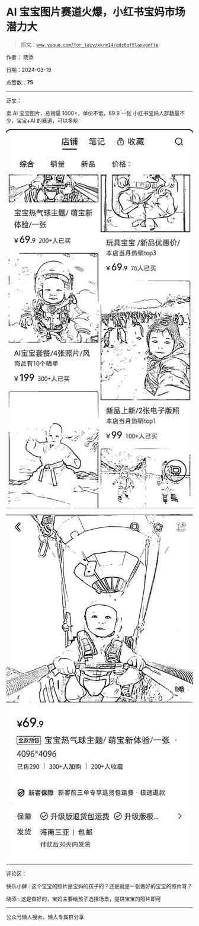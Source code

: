 # AI 宝宝图片赛道火爆，小红书宝妈市场潜力大

> 原文：[`www.yuque.com/for_lazy/xkrm14/gdz6qf5lapvgnfle`](https://www.yuque.com/for_lazy/xkrm14/gdz6qf5lapvgnfle)

作者： 晓添

日期：2024-03-19

点赞数：**75**

* * *

正文：

卖 AI 宝宝图片，总销量 1000+，单价不低，69.9 一张 小红书宝妈人群数量不少，宝宝+AI 的赛道，可以多挖

![](img/846af8f4202abeee6735fd5bae5805b7.png)

![](img/3ecba847c6d98b0a941b9ca3aae94fa4.png)

* * *

评论区：

快乐小肆 : 这个宝宝的照片是宝妈的孩子的？还是就是一张做好的宝宝的照片呀？

晓添 : 这是做好的，宝妈主要给孩子选择场景，提供宝宝的照片即可

* * *

公众号懒人搜索，懒人专属群分享